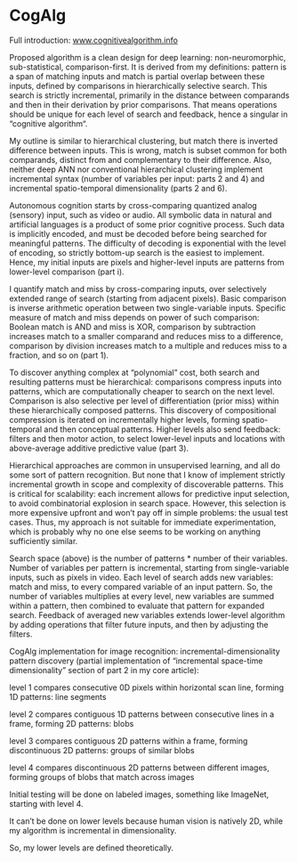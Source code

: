 CogAlg
======

Full introduction: www.cognitivealgorithm.info

Proposed algorithm is a clean design for deep learning: non-neuromorphic, sub-statistical, comparison-first. It is derived from my definitions: pattern is a span of matching inputs and match is partial overlap between these inputs, defined by comparisons in hierarchically selective search. This search is strictly incremental, primarily in the distance between comparands and then in their derivation by prior comparisons. That means operations should be unique for each level of search and feedback, hence a singular in “cognitive algorithm“.

My outline is similar to hierarchical clustering, but match there is inverted difference between inputs. This is wrong, match is subset common for both comparands, distinct from and complementary to their difference. Also, neither deep ANN nor conventional hierarchical clustering implement incremental syntax (number of variables per input: parts 2 and 4) and incremental spatio-temporal dimensionality (parts 2 and 6).

Autonomous cognition starts by cross-comparing quantized analog (sensory) input, such as video or audio. All symbolic data in natural and artificial languages is a product of some prior cognitive process. Such data is implicitly encoded, and must be decoded before being searched for meaningful patterns. The difficulty of decoding is exponential with the level of encoding, so strictly bottom-up search is the easiest to implement. Hence, my initial inputs are pixels and higher-level inputs are patterns from lower-level comparison (part i).

I quantify match and miss by cross-comparing inputs, over selectively extended range of search (starting from adjacent pixels). Basic comparison is inverse arithmetic operation between two single-variable inputs. Specific measure of match and miss depends on power of such comparison: Boolean match is AND and miss is XOR, comparison by subtraction increases match to a smaller comparand and reduces miss to a difference, comparison by division increases match to a multiple and reduces miss to a fraction, and so on (part 1).

To discover anything complex at “polynomial” cost, both search and resulting patterns must be hierarchical: comparisons compress inputs into patterns, which are computationally cheaper to search on the next level. Comparison is also selective per level of differentiation (prior miss) within these hierarchically composed patterns. This discovery of compositional compression is iterated on incrementally higher levels, forming spatio-temporal and then conceptual patterns. Higher levels also send feedback: filters and then motor action, to select lower-level inputs and locations with above-average additive predictive value (part 3).

Hierarchical approaches are common in unsupervised learning, and all do some sort of pattern recognition. But none that I know of implement strictly incremental growth in scope and complexity of discoverable patterns. This is critical for scalability: each increment allows for predictive input selection, to avoid combinatorial explosion in search space. However, this selection is more expensive upfront and won’t pay off in simple problems: the usual test cases. Thus, my approach is not suitable for immediate experimentation, which is probably why no one else seems to be working on anything sufficiently similar.

Search space (above) is the number of patterns * number of their variables. Number of variables per pattern is incremental, starting from single-variable inputs, such as pixels in video. Each level of search adds new variables: match and miss, to every compared variable of an input pattern. So, the number of variables multiplies at every level, new variables are summed within a pattern, then combined to evaluate that pattern for expanded search. Feedback of averaged new variables extends lower-level algorithm by adding operations that filter future inputs, and then by adjusting the filters.

CogAlg implementation for image recognition: incremental-dimensionality pattern discovery (partial implementation of “incremental space-time dimensionality” section of part 2 in my core article):

level 1 compares consecutive 0D pixels within horizontal scan line, forming 1D patterns: line segments

level 2 compares contiguous 1D patterns between consecutive lines in a frame, forming 2D patterns: blobs

level 3 compares contiguous 2D patterns within a frame, forming discontinuous 2D patterns: groups of similar blobs

level 4 compares discontinuous 2D patterns between different images, forming groups of blobs that match across images

Initial testing will be done on labeled images, something like ImageNet, starting with level 4.

It can’t be done on lower levels because human vision is natively 2D, while my algorithm is incremental in dimensionality.

So, my lower levels are defined theoretically.


